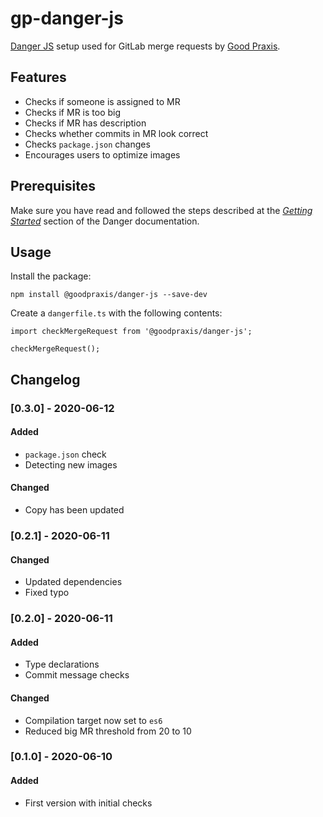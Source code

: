 # gp-danger-js

[Danger JS](https://github.com/danger/danger-js) setup used for GitLab merge
requests by [Good Praxis](https://goodpraxis.coop).

## Features
* Checks if someone is assigned to MR
* Checks if MR is too big
* Checks if MR has description
* Checks whether commits in MR look correct
* Checks `package.json` changes
* Encourages users to optimize images

## Prerequisites
Make sure you have read and followed the steps described at the
[*Getting Started*](https://danger.systems/js/guides/getting_started.html)
section of the Danger documentation.

## Usage
Install the package:

    npm install @goodpraxis/danger-js --save-dev

Create a `dangerfile.ts` with the following contents:

    import checkMergeRequest from '@goodpraxis/danger-js';

    checkMergeRequest();

## Changelog
### [0.3.0] - 2020-06-12
#### Added
- `package.json` check
- Detecting new images
#### Changed
- Copy has been updated
### [0.2.1] - 2020-06-11
#### Changed
- Updated dependencies
- Fixed typo
### [0.2.0] - 2020-06-11
#### Added
- Type declarations
- Commit message checks
#### Changed
- Compilation target now set to `es6`
- Reduced big MR threshold from 20 to 10
### [0.1.0] - 2020-06-10
#### Added
- First version with initial checks
